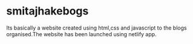 # smitajhakebogs
Its basically a website created using html,css and javascript to the blogs organised.The website has been launched using netlify app.
